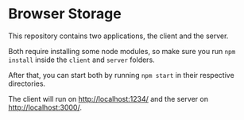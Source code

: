 # Browser Storage

This repository contains two applications, the client and the server.

Both require installing some node modules, so make sure you run `npm install` inside the `client` and `server` folders.

After that, you can start both by running `npm start` in their respective directories.

The client will run on [http://localhost:1234/](http://localhost:1234/) and the server on [http://localhost:3000/](http://localhost:3000/).
